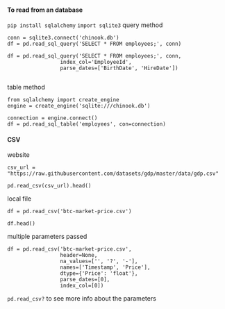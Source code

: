 #### To read from an database
`pip install sqlalchemy`
`import sqlite3`
query method
```
conn = sqlite3.connect('chinook.db')
df = pd.read_sql_query('SELECT * FROM employees;', conn)

df = pd.read_sql_query('SELECT * FROM employees;', conn,
                 index_col='EmployeeId',
                 parse_dates=['BirthDate', 'HireDate'])


```

table method
```
from sqlalchemy import create_engine
engine = create_engine('sqlite:///chinook.db')

connection = engine.connect()
df = pd.read_sql_table('employees', con=connection)
```


#### CSV

website
```
csv_url = "https://raw.githubusercontent.com/datasets/gdp/master/data/gdp.csv"

pd.read_csv(csv_url).head()
```

local file
```
df = pd.read_csv('btc-market-price.csv')

df.head()
```

multiple parameters passed
```
df = pd.read_csv('btc-market-price.csv',
                 header=None,
                 na_values=['', '?', '-'],
                 names=['Timestamp', 'Price'],
                 dtype={'Price': 'float'},
                 parse_dates=[0],
                 index_col=[0])
```

`pd.read_csv?` to see more info about the parameters 
